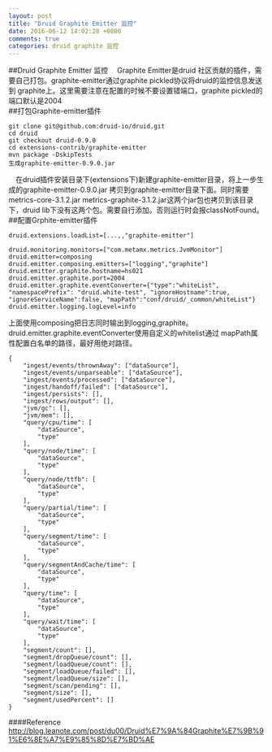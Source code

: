 ```yaml
---
layout: post
title: "Druid Graphite Emitter 监控"
date: 2016-06-12 14:02:28 +0800
comments: true
categories: druid graphite 监控
---
```

##Druid Graphite  Emitter 监控
　Graphite Emitter是druid 社区贡献的插件，需要自己打包。graphite-emitter通过graphite pickled协议将druid的监控信息发送到 graphite上。这里需要注意在配置的时候不要设置错端口，graphite pickled的端口默认是2004    
##打包Graphite-emitter插件
```
git clone git@github.com:druid-io/druid.git
cd druid
git checkout druid-0.9.0
cd extensions-contrib/graphite-emitter
mvn package -DskipTests
生成graphite-emitter-0.9.0.jar
```
　在druid插件安装目录下(extensions下)新建graphite-emitter目录，将上一步生成的graphite-emitter-0.9.0.jar 拷贝到graphite-emitter目录下面。同时需要metrics-core-3.1.2.jar  metrics-graphite-3.1.2.jar这两个jar包也拷贝到该目录下，druid lib下没有这两个包。需要自行添加。否则运行时会报classNotFound。
##配置Grphite-emitter插件
```
druid.extensions.loadList=[...,,"graphite-emitter"]

druid.monitoring.monitors=["com.metamx.metrics.JvmMonitor"]
druid.emitter=composing
druid.emitter.composing.emitters=["logging","graphite"]
druid.emitter.graphite.hostname=hs021
druid.emitter.graphite.port=2004
druid.emitter.graphite.eventConverter={"type":"whiteList", "namespacePrefix": "druid.white-test", "ignoreHostname":true, "ignoreServiceName":false, "mapPath":"conf/druid/_common/whiteList"}
druid.emitter.logging.logLevel=info
```
上面使用composing把日志同时输出到logging,graphite。druid.emitter.graphite.eventConverter使用自定义的whitelist通过 mapPath属性配置白名单的路径，最好用绝对路径。
```
{    
    "ingest/events/thrownAway": ["dataSource"],    
    "ingest/events/unparseable": ["dataSource"],    
    "ingest/events/processed": ["dataSource"],    
    "ingest/handoff/failed": ["dataSource"],    
    "ingest/persists": [],   
    "ingest/rows/output": [],    
    "jvm/gc": [],    
    "jvm/mem": [],    
    "query/cpu/time": [       
        "dataSource",        
        "type"    
    ],    
    "query/node/time": [        
        "dataSource",        
        "type"    
    ],    
    "query/node/ttfb": [        
        "dataSource",        
        "type"    
    ],    
    "query/partial/time": [        
        "dataSource",        
        "type"   
    ],    
    "query/segment/time": [        
        "dataSource",        
        "type"    
    ],    
    "query/segmentAndCache/time": [        
        "dataSource",        
        "type"    
    ],    
    "query/time": [        
        "dataSource",        
        "type"    
    ],    
    "query/wait/time": [        
        "dataSource",        
        "type"    
    ],    
    "segment/count": [],    
    "segment/dropQueue/count": [],    
    "segment/loadQueue/count": [],    
    "segment/loadQueue/failed": [],    
    "segment/loadQueue/size": [],    
    "segment/scan/pending": [],    
    "segment/size": [],    
    "segment/usedPercent": [] 
}
```
####Reference
http://blog.leanote.com/post/du00/Druid%E7%9A%84Graphite%E7%9B%91%E6%8E%A7%E9%85%8D%E7%BD%AE    